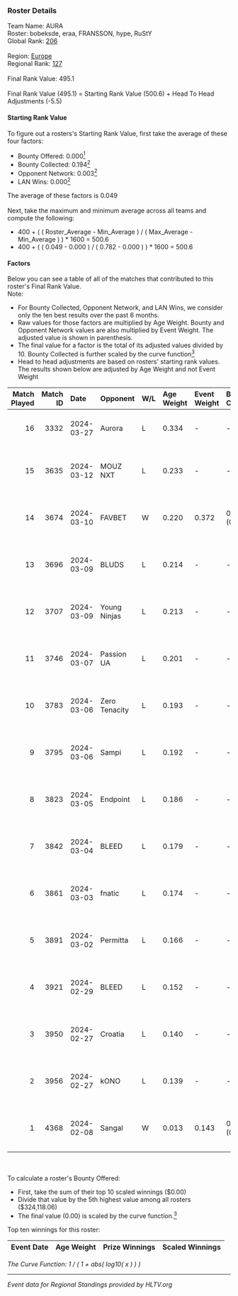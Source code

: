 ### Roster Details<br />
Team Name: AURA<br />
Roster: bobeksde, eraa, FRANSSON, hype, RuStY<br />
Global Rank: [206](../standings_global.md)<br />
<br />
Region: [Europe]( ../standings_europe.md)<br />
Regional Rank: [127]( ../standings_europe.md)<br />
<br />
Final Rank Value:  495.1<br />
<br />
Final Rank Value (495.1) = Starting Rank Value (500.6) + Head To Head Adjustments (-5.5)<br />

#### Starting Rank Value<br />
To figure out a rosters's Starting Rank Value, first take the average of these four factors:<br />
- Bounty Offered: 0.000[<sup>1</sup>](#table2)
- Bounty Collected: 0.194[<sup>2</sup>](#table1)
- Opponent Network: 0.003[<sup>2</sup>](#table1)
- LAN Wins: 0.000[<sup>2</sup>](#table1)

The average of these factors is 0.049<br />
<br />
Next, take the maximum and minimum average across all teams and compute the following:<br />
- 400 + ( ( Roster_Average - Min_Average ) / ( Max_Average - Min_Average ) ) * 1600 = 500.6
- 400 + ( ( 0.049 - 0.000 ) / ( 0.782 - 0.000 ) ) * 1600 = 500.6


#### Factors<br />
Below you can see a table of all of the matches that contributed to this roster's Final Rank Value.<br />
Note:<br />

- For Bounty Collected, Opponent Network, and LAN Wins, we consider only the ten best results over the past 6 months.
- Raw values for those factors are multiplied by Age Weight. Bounty and Opponent Network values are also multiplied by Event Weight. The adjusted value is shown in parenthesis.
- The final value for a factor is the total of its adjusted values divided by 10. Bounty Collected is further scaled by the curve function[<sup>3</sup>](#curveFunction)
- Head to head adjustments are based on rosters' starting rank values. The results shown below are adjusted by Age Weight and not Event Weight
<span id="table1"></span><br />


| Match Played | Match ID | Date       | Opponent      | W/L | Age Weight | Event Weight | Bounty Collected | Opponent Network | LAN Wins  | H2H Adj. | Roster                                 |
| -: | -: | :- | :- | :- | :- | :- | :- | :- | :- | -: | :- |
|           16 |     3332 | 2024-03-27 | Aurora        | L   | 0.334      | -            | -                | -                | -         |    -0.01 | bobeksde, eraa, FRANSSON, hype, RuStY  |
|           15 |     3635 | 2024-03-12 | MOUZ NXT      | L   | 0.233      | -            | -                | -                | -         |    -0.33 | bobeksde, eraa, Golden, Plopski, RuStY |
|           14 |     3674 | 2024-03-10 | FAVBET        | W   | 0.220      | 0.372        | 0.003 (0.000)    | 0.340 (0.028)    | 0 (0.000) |     5.66 | bobeksde, eraa, Golden, Plopski, RuStY |
|           13 |     3696 | 2024-03-09 | BLUDS         | L   | 0.214      | -            | -                | -                | -         |    -4.22 | bobeksde, eraa, Golden, Plopski, RuStY |
|           12 |     3707 | 2024-03-09 | Young Ninjas  | L   | 0.213      | -            | -                | -                | -         |    -1.23 | bobeksde, eraa, Golden, Plopski, RuStY |
|           11 |     3746 | 2024-03-07 | Passion UA    | L   | 0.201      | -            | -                | -                | -         |    -0.22 | bobeksde, eraa, Golden, Plopski, RuStY |
|           10 |     3783 | 2024-03-06 | Zero Tenacity | L   | 0.193      | -            | -                | -                | -         |    -0.20 | bobeksde, eraa, Golden, Plopski, RuStY |
|            9 |     3795 | 2024-03-06 | Sampi         | L   | 0.192      | -            | -                | -                | -         |    -0.62 | bobeksde, eraa, Golden, Plopski, RuStY |
|            8 |     3823 | 2024-03-05 | Endpoint      | L   | 0.186      | -            | -                | -                | -         |    -0.59 | bobeksde, eraa, Golden, Plopski, RuStY |
|            7 |     3842 | 2024-03-04 | BLEED         | L   | 0.179      | -            | -                | -                | -         |    -0.39 | bobeksde, eraa, Golden, Plopski, RuStY |
|            6 |     3861 | 2024-03-03 | fnatic        | L   | 0.174      | -            | -                | -                | -         |    -0.01 | bobeksde, eraa, Golden, Plopski, RuStY |
|            5 |     3891 | 2024-03-02 | Permitta      | L   | 0.166      | -            | -                | -                | -         |    -0.39 | bobeksde, eraa, Golden, Plopski, RuStY |
|            4 |     3921 | 2024-02-29 | BLEED         | L   | 0.152      | -            | -                | -                | -         |    -0.34 | bobeksde, eraa, Golden, Plopski, RuStY |
|            3 |     3950 | 2024-02-27 | Croatia       | L   | 0.140      | -            | -                | -                | -         |    -2.29 | bobeksde, eraa, Golden, Plopski, RuStY |
|            2 |     3956 | 2024-02-27 | kONO          | L   | 0.139      | -            | -                | -                | -         |    -0.67 | bobeksde, eraa, Golden, Plopski, RuStY |
|            1 |     4368 | 2024-02-08 | Sangal        | W   | 0.013      | 0.143        | 0.219 (0.000)    | 0.861 (0.002)    | 0 (0.000) |     0.41 | bobeksde, eraa, Golden, Plopski, RuStY |

<br />
<span id="table2"></span><br />
To calculate a roster's Bounty Offered:<br />

- First, take the sum of their top 10 scaled winnings ($0.00)
- Divide that value by the 5th highest value among all rosters ($324,118.06)
- The final value (0.00) is scaled by the curve function.[<sup>3</sup>](#curveFunction)

Top ten winnings for this roster:<br />

| Event Date | Age Weight | Prize Winnings | Scaled Winnings |
| :- | -: | :- | :- |


<span id="curveFunction"></span>_The Curve Function: 1 / ( 1 + abs( log10( x ) ) )_<br />

---
_Event data for Regional Standings provided by HLTV.org_<br />
